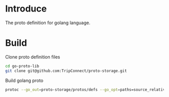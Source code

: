 # Introduce
The proto definition for golang language.

# Build
Clone proto definition files
```sh
cd go-proto-lib
git clone git@github.com:TripConnect/proto-storage.git
```
Build golang proto
```sh
protoc --go_out=proto-storage/protos/defs --go_opt=paths=source_relative --go-grpc_out=proto-storage/protos/defs --go-grpc_opt=paths=source_relative --proto_path=proto-storage/protos ./proto-storage/protos/*.proto
```
